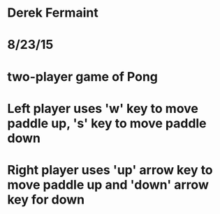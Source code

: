 # Derek Fermaint
# 8/23/15
# two-player game of Pong
# Left player uses 'w' key to move paddle up, 's' key to move paddle down
# Right player uses 'up' arrow key to move paddle up and 'down' arrow key for down

